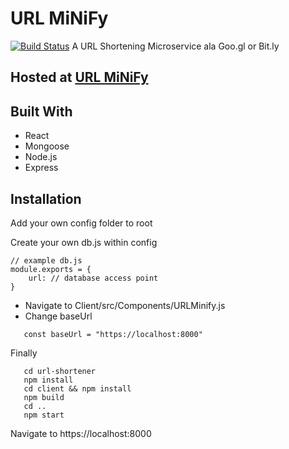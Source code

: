 # URL MiNiFy
[![Build Status](https://travis-ci.org/SharpEleven91/url-shortener.svg?branch=master)](https://travis-ci.org/SharpEleven91/url-shortener)
A URL Shortening Microservice ala Goo.gl or Bit.ly

## Hosted at [URL MiNiFy](https://umini.herokuapp.com)
## Built With

* React
* Mongoose
* Node.js
* Express

## Installation

Add your own config folder to root

Create your own db.js within config
``` 
// example db.js
module.exports = {
    url: // database access point 
}
```

* Navigate to Client/src/Components/URLMinify.js
* Change baseUrl
```
   const baseUrl = "https://localhost:8000"
```

Finally

```git clone url
   cd url-shortener
   npm install
   cd client && npm install
   npm build
   cd .. 
   npm start
```

Navigate to https://localhost:8000